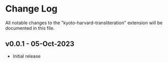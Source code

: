 # Change Log

All notable changes to the "kyoto-harvard-transliteration" extension will be documented in this file.

## v0.0.1 - 05-Oct-2023

- Initial release
